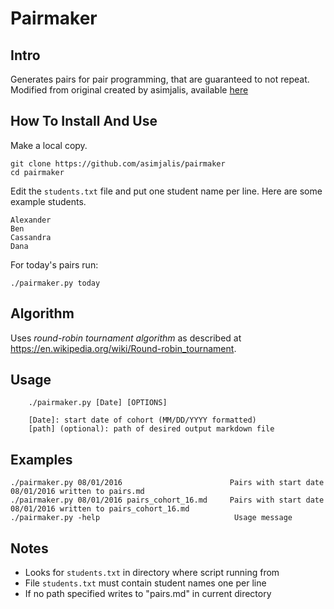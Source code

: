 # Pairmaker

## Intro

Generates pairs for pair programming, that are guaranteed to not
repeat.
Modified from original created by asimjalis, available [here](https://github.com/asimjalis/pairmaker)

## How To Install And Use

Make a local copy.

    git clone https://github.com/asimjalis/pairmaker
    cd pairmaker

Edit the `students.txt` file and put one student name per line. Here
are some example students.

    Alexander
    Ben
    Cassandra
    Dana

For today's pairs run:

    ./pairmaker.py today
## Algorithm

Uses *round-robin tournament algorithm* as described at
<https://en.wikipedia.org/wiki/Round-robin_tournament>.

## Usage
```
    ./pairmaker.py [Date] [OPTIONS]
    
    [Date]: start date of cohort (MM/DD/YYYY formatted)  
    [path] (optional): path of desired output markdown file  
```
## Examples

    ./pairmaker.py 08/01/2016                        Pairs with start date 08/01/2016 written to pairs.md  
    ./pairmaker.py 08/01/2016 pairs_cohort_16.md     Pairs with start date 08/01/2016 written to pairs_cohort_16.md  
    ./pairmaker.py -help                              Usage message  

## Notes

- Looks for `students.txt` in directory where script running from
- File `students.txt` must contain student names one per line
- If no path specified writes to "pairs.md" in current directory


